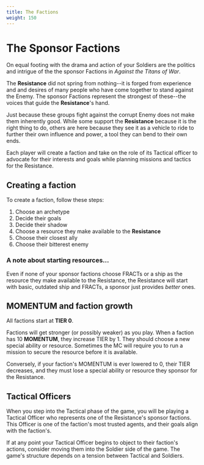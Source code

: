 ```yaml
---
title: The Factions
weight: 150
---
```


# The Sponsor Factions

On equal footing with the drama and action of your Soldiers are the politics and
intrigue of the the sponsor Factions in _Against the Titans of War_.

The **Resistance** did not spring from nothing--it is forged from experience and
and desires of many people who have come together to stand against the Enemy.
The sponsor Factions represent the strongest of these--the voices that guide the
**Resistance**'s hand.

Just because these groups fight against the corrupt Enemy does not make them
inherently good. While some support the **Resistance** because it is the right
thing to do, others are here because they see it as a vehicle to ride to further
their own influence and power, a tool they can bend to their own ends.

Each player will create a faction and take on the role of its Tactical officer
to advocate for their interests and goals while planning missions and tactics
for the Resistance.

## Creating a faction

To create a faction, follow these steps:

1. Choose an archetype
2. Decide their goals
3. Decide their shadow
4. Choose a resource they make available to the **Resistance**
5. Choose their closest ally
6. Choose their bitterest enemy

### A note about starting resources...

Even if none of your sponsor factions choose FRACTs or a ship as the resource
they make available to the Resistance, the Resistance will start with basic,
outdated ship and FRACTs, a sponsor just provides _better_ ones.

## MOMENTUM and faction growth

All factions start at **TIER 0**.

Factions will get stronger (or possibly weaker) as you play. When a faction has
10 **MOMENTUM**, they increase TIER by 1. They should choose a new special
ability or resource. Sometimes the MC will require you to run a mission to
secure the resource before it is available.

Conversely, if your faction's MOMENTUM is ever lowered to 0, their TIER
decreases, and they must lose a special ability or resource they sponsor for the
Resistance.

## Tactical Officers

When you step into the Tactical phase of the game, you will be playing a
Tactical Officer who represents one of the Resistance's sponsor factions. This
Officer is one of the faction's most trusted agents, and their goals align with
the faction's.

If at any point your Tactical Officer begins to object to their faction's
actions, consider moving them into the Soldier side of the game. The game's
structure depends on a tension between Tactical and Soldiers.
